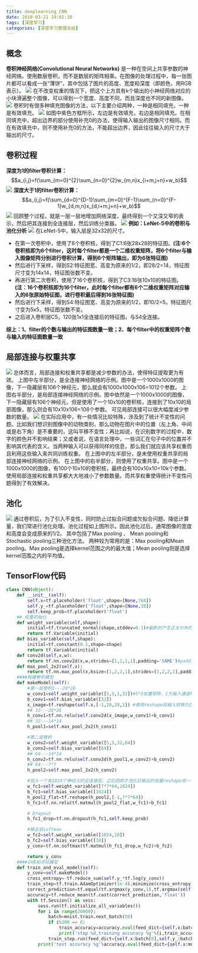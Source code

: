 ```yaml
---
title: deeplearning_CNN
date: 2018-03-21 19:02:10
tags: [深度学习]
categories: [深度学习整理总结]
---
```

## 概念
**卷积神经网络(Convolutional Neural Networks)** 是一种在空间上共享参数的神经网络。使用数层卷积，而不是数层的矩阵相乘。在图像的处理过程中，每一张图片都可以看成一张“薄饼”，其中包括了图片的高度、宽度和深度（即颜色，用RGB表示）。
![](deeplearning-CNN/pic1.png)
在不改变权重的情况下，把这个上方具有k个输出的小神经网络对应的小块滑遍整个图像，可以得到一个宽度、高度不同，而且深度也不同的新图像。
![](deeplearning-CNN/pic2.png)
卷积时有很多种填充图像的方法，以下主要介绍两种，一种是相同填充，一种是有效填充。
![](deeplearning-CNN/pic3.png)
如图中紫色方框所示，左边是有效填充，右边是相同填充。在相同填充中，超出边界的部分使用补充0的办法，使得输入输出的图像尺寸相同。而在有效填充中，则不使用补充0的方法，不能超出边界，因此往往输入的尺寸大于输出的尺寸。

## 卷积过程
**深度为1的filter卷积计算：**
$$a_{i,j}=f(\sum_{m=0}^{2}\sum_{n=0}^{2}w_{m,n}x_{i+m,j+n}+w_b)$$
![](deeplearning-CNN/pic4.gif)
**深度大于1的filter卷积计算：**
$$a_{i,j}=f(\sum_{d=0}^{D-1}\sum_{m=0}^{F-1}\sum_{n=0}^{F-1}w_{d,m,n}x_{d,i+m,j+n}+w_b)$$
![](deeplearning-CNN/pic5.gif)
回顾整个过程，就是一层一层地增加网络深度，最终得到一个又深又窄的表示，然后把其连接到全连接层，然后训练分类器。
![](deeplearning-CNN/pic6.png)
**例如：LeNet-5中的卷积与池化分析**
![](deeplearning-CNN/pic7.png)
在LeNet-5中，输入层是32x32的尺寸。
- 在第一次卷积中，使用了6个卷积核，得到了C1:6张28x28的特征图。**(注:6个卷积核即为6个filter，这时每个filter都是一个二维权重矩阵，将6个filter与输入图像矩阵分别进行卷积计算，得到6个矩阵输出，即为6张特征图)**
- 然后进行下采样，得到S2:特征图宽、高变为原来的1/2，即28/2=14，特征图尺寸变为14x14，特征图张数不变。
- 再进行第二次卷积，使用了16个卷积核，得到了C3:16张10x10的特征图。**(注：16个卷积核即为16个filter，此时每个filter都有6个二维权重矩阵对应输入的6张原始特征图，进行卷积最后得到16张特征图)**
- 然后进行下采样，得到S4:特征图宽、高变为原来的1/2，即10/2=5，特征图尺寸变为5x5，特征图张数不变。
- 之后进入卷积层C5，120张1x1全连接后的特征图，与S4全连接。

**综上：1、filter的个数与输出的特征图数量一致；2、每个filter中的权重矩阵个数与输入的特征图数量一致**

## 局部连接与权重共享
![](deeplearning-CNN/pic8.png)
总体而言，局部连接和权重共享都是减少参数的办法，使得特征提取更为有效。
上图中左半部分，是全连接神经网络的示例。图中是一个1000x1000的图像，下一隐藏层有106个神经元，那么就会有1000x1000x106=1012个参数。
上图右半部分，是局部连接神经网络的示例。图中依然是一个1000x1000的图像，下一隐藏层有106个神经元，但是使用了一个10x10的卷积核，连接到了10x10的局部图像，那么则会有10x10x106=108个参数。
可见局部连接可以很大幅度减少参数的数量。
![](deeplearning-CNN/pic9.png)
在实际应用中，有一些情况比较特殊，涉及到了统计不变性的问题。比如我们想识别图像中的动物类别，那么动物在图片中的位置（左上角、中间或是右下角）是不重要的，这叫平移不变性；再比如说，在识别数字的过程中，数字的颜色并不影响结果；又或者说，在语言处理中，一些词汇在句子中的位置并不影响其代表的含义。当两种输入可以获得同样的信息，那么我们就应该共享权重而且利用这些输入来共同训练权重。
在上图中的左半部分，是未使用权重共享的局部连接神经网络的示例。
在上图中的右半部分，则使用了权重共享。图中是一个1000x1000的图像，有100个10x10的卷积核，最终会有100x10x10=10k个参数。使用局部连接和权重共享都大大地减小了参数数量。而共享权重使得统计不变性问题得到了有效解决。

## 池化
![](deeplearning-CNN/pic10.gif)
通过卷积后，为了引入不变性，同时防止过拟合问题或欠拟合问题、降低计算量，我们常进行池化处理。池化过程如上图所示。因此池化过后，通常图像的宽度和高度会变成原来的1/2。
其中包括了Max pooling 、 Mean pooling和Stochastic pooling三种池化方法。
两种较为常用的是：Max pooling和Mean pooling。Max pooling是选择kernel范围之内的最大值；Mean pooling则是选择kernel范围之内的平均值。

## TensorFlow代码
```python
class CNN(object):
	def __init__(self):
		self.x=tf.placeholder('float',shape=[None,784])
		self.y_=tf.placeholder('float',shape=[None,10])
		self.keep_prob=tf.placeholder('float')
	## 权重初始化
	def weight_variable(self,shape):
		initial=tf.truncated_normal(shape,stddev=0.1)#截断的产生正太分布的函数
		return tf.Variable(initial)
	def bias_variable(self,shape):
		initial=tf.constant(0.1,shape=shape)
		return tf.Variable(initial)
	def conv2d(self,x,w):
		return tf.nn.conv2d(x,w,strides=[1,1,1,1],padding='SAME')#padding='SAME'相同填充
	def max_pool_2x2(self,x):
		return tf.nn.max_pool(x,ksize=[1,2,2,1],strides=[1,2,2,1],padding='SAME')#使用2x2的网格以max pooling的方法池化
	####构建卷积模型
	def makeModel(self):
		#第一层卷积1---28*28
		w_conv1=self.weight_variable([5,5,1,32])#5*5权重矩阵，1为输入通道filter，32为输出filter即为32张特征图
		b_conv1=self.bias_variable([32])
		x_image=tf.reshape(self.x,[-1,28,28,1]) #使用reshape将输入转换为四维的tensor，其中第一维的－1是指我们可以先不指定，第二三维是指图像的大小，第四维对应颜色通道数目，灰度图对应1，rgb图对应3.
		## 32---28*28
		h_conv1=tf.nn.relu(self.conv2d(x_image,w_conv1)+b_conv1)
		## 32---14*14
		h_pool1=self.max_pool_2x2(h_conv1)

		#第二层卷积
		w_conv2=self.weight_variable([5,5,32,64])
		b_conv2=self.bias_variable([64])
		## 64---14*14
		h_conv2=tf.nn.relu(self.conv2d(h_pool1,w_conv2)+b_conv2)
		## 64---7*7
		h_pool2=self.max_pool_2x2(h_conv2)

		#加入一个有1024个神经元的全连接层。之后把刚才池化后输出的张量reshape成一个一维向量，再将其与权重相乘，加上偏置项，再通过一个ReLU激活函数
		w_fc1=self.weight_variable([7*7*64,1024])
		b_fc1=self.bias_variable([1024])
		h_pool2_flat=tf.reshape(h_pool2,[-1,7*7*64])
		h_fc1=tf.nn.relu(tf.matmul(h_pool2_flat,w_fc1)+b_fc1)

		# Dropout
		h_fc1_drop=tf.nn.dropout(h_fc1,self.keep_prob)

		#输出层softmax
		w_fc2=self.weight_variable([1024,10])
		b_fc2=self.bias_variable([10])
		y_conv=tf.nn.softmax(tf.matmul(h_fc1_drop,w_fc2)+b_fc2)

		return y_conv
	####训练和评估模型
	def train_and_eval_model(self):
		y_conv=self.makeModel()
		cross_entropy=-tf.reduce_sum(self.y_*tf.log(y_conv))
		train_step=tf.train.AdamOptimizer(1e-4).minimize(cross_entropy)
		correct_prediction=tf.equal(tf.argmax(y_conv,1),tf.argmax(self.y_,1))
		accuracy=tf.reduce_mean(tf.cast(correct_prediction,'float'))
		with tf.Session() as sess:
			sess.run(tf.initialize_all_variables())
			for i in range(20000):
				batch=mnist.train.next_batch(50)
				if i%100 == 0:
					train_accuracy=accuracy.eval(feed_dict={self.x:batch[0],self.y_:batch[1],self.keep_prob:1.0})##Session.run和Tensor.eval
					print('step %d,training accuracy %g'%(i,train_accuracy))
				train_step.run(feed_dict={self.x:batch[0],self.y_:batch[1],self.keep_prob:0.5})
			print('test accuracy %g'%accuracy.eval(feed_dict={self.x:mnist.test.images,self.y_:mnist.test.labels,self.keep_prob:1.0}))
```

